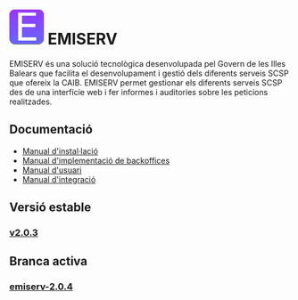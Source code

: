 # ![Logo](https://github.com/GovernIB/emiserv/raw/master/assets/emiserv_logo.png) EMISERV
EMISERV és una solució tecnològica desenvolupada pel Govern de les Illes Balears que facilita el desenvolupament i gestió dels diferents serveis SCSP que ofereix la CAIB. EMISERV permet gestionar els diferents serveis SCSP des de una interfície web i fer informes i auditories sobre les peticions realitzades.
## <a name="docs"></a> Documentació
* [Manual d'instal·lació](https://github.com/GovernIB/emiserv/raw/emiserv-dev/doc/pdf/00_emiserv_instalar.pdf)
* [Manual d'implementació de backoffices](https://github.com/GovernIB/emiserv/raw/emiserv-dev/doc/pdf/01_emiserv_backoffice.pdf)
* [Manual d'usuari](https://github.com/GovernIB/pinbal/raw/pinbal-dev/doc/pdf/02_emiserv_usuari.pdf)
* [Manual d'integració](https://github.com/GovernIB/pinbal/raw/pinbal-dev/doc/pdf/03_emiserv_integracio.pdf)
## <a name="v_estable"></a> Versió estable
### [v2.0.3](https://github.com/GovernIB/emiserv/releases/tag/v2.0.3)
## <a name="b_activa"></a> Branca activa
### [emiserv-2.0.4](https://github.com/GovernIB/emiserv/tree/emiserv-dev)
